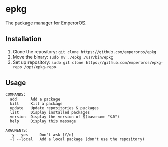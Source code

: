 # epkg
The package manager for EmperorOS.

## Installation
1. Clone the repository:
`git clone https://github.com/emperoros/epkg`
2. Move the binary:
`sudo mv ./epkg /usr/bin/epkg`
3. Set up repository:
`sudo git clone https://github.com/emperoros/epkg-repo /opt/epkg-repo`

## Usage
```
COMMANDS:
  add      Add a package
  kill     Kill a package
  update   Update repositories & packages
  list     Display installed packages
  version  Display the version of $(basename "$0")
  help     Display this message

ARGUMENTS:
  -y --yes     Don't ask [Y/n]
  -l --local   Add a local package (don't use the repository)
```
